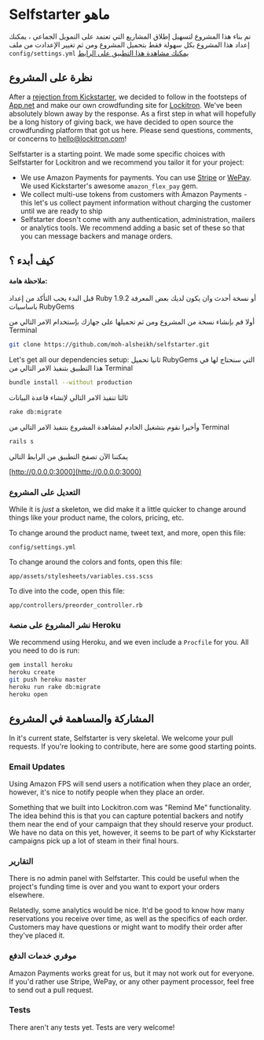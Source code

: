 # Selfstarter ماهو
تم بناء هذا المشروع لتسهيل إطلاق المشاريع التي تعتمد على التمويل الجماعي ، يمكنك إعداد هذا المشروع بكل سهولة فقط بتحميل المشروع ومن ثم تغيير الإعدادت من ملف  ```config/settings.yml```
[يمكنك مشاهدة هذا التطبيق على الرابط](http://selfstarter.us)

## نظرة على المشروع

After a [rejection from Kickstarter](http://techcrunch.com/2012/10/07/the-story-of-lockitron-crowdfunding-without-kickstarter/), we decided to follow in the footsteps of [App.net](https://app.net/) and make our own crowdfunding site for [Lockitron](https://lockitron.com). We've been absolutely blown away by the response. As a first step in what will hopefully be a long history of giving back, we have decided to open source the crowdfunding platform that got us here. Please send questions, comments, or concerns to [hello@lockitron.com](mailto:hello@lockitron.com)!

Selfstarter is a starting point. We made some specific choices with Selfstarter for Lockitron and we recommend you tailor it for your project:

* We use Amazon Payments for payments. You can use [Stripe](https://stripe.com) or [WePay](https://www.wepay.com/). We used Kickstarter's awesome ```amazon_flex_pay``` gem.
* We collect multi-use tokens from customers with Amazon Payments - this let's us collect payment information without charging the customer until we are ready to ship
* Selfstarter doesn't come with any authentication, administration, mailers or analytics tools. We recommend adding a basic set of these so that you can message backers and manage orders.

## كيف أبدء ؟
#### ملاحظة هامة:
 قبل البدء يجب التأكد من إعداد Ruby 1.9.2 أو نسخة أحدث
  وان يكون لديك بعض المعرفة باساسيات RubyGems

أولا قم بإنشاء نسخة من المشروع ومن ثم تحميلها على جهازك بإستخدام الامر التالي من Terminal

```bash
git clone https://github.com/moh-alsheikh/selfstarter.git
```

Let's get all our dependencies setup:
ثانيا تحميل RubyGems التي سنحتاج لها في هذا التطبيق بتنفيذ الامر التالي من Terminal
```bash
bundle install --without production
```

ثالثا تنفيذ الامر التالي لإنشاء قاعدة البيانات
```bash
rake db:migrate
```

وأخيرا نقوم بتشغيل الخادم لمشاهدة المشروع بتنفيذ الامر التالي من Terminal 
```bash
rails s
```

يمكننا الآن تصفح التطبيق من الرابط التالي 

[http://0.0.0.0:3000](http://0.0.0.0:3000)

### التعديل على المشروع 

While it is *just* a skeleton, we did make it a little quicker to change around things like your product name, the colors, pricing, etc.

To change around the product name, tweet text, and more, open this file:

```
config/settings.yml
```

To change around the colors and fonts, open this file:

```
app/assets/stylesheets/variables.css.scss
```

To dive into the code, open this file:

```
app/controllers/preorder_controller.rb
```

### نشر المشروع على منصة Heroku

We recommend using Heroku, and we even include a ```Procfile``` for you. All you need to do is run:

```bash
gem install heroku
heroku create
git push heroku master
heroku run rake db:migrate
heroku open
```
## المشاركة والمساهمة في المشروع

In it's current state, Selfstarter is very skeletal. We welcome your pull requests. If you're looking to contribute, here are some good starting points.

### Email Updates

Using Amazon FPS will send users a notification when they place an order, however, it's nice to notify people when they place an order. 

Something that we built into Lockitron.com was "Remind Me" functionality. The idea behind this is that you can capture potential backers and notify them near the end of your campaign that they should reserve your product. We have no data on this yet, however, it seems to be part of why Kickstarter campaigns pick up a lot of steam in their final hours.

### التقارير

There is no admin panel with Selfstarter. This could be useful when the project's funding time is over and you want to export your orders elsewhere.

Relatedly, some analytics would be nice. It'd be good to know how many reservations you receive over time, as well as the specifics of each order. Customers may have questions or might want to modify their order after they've placed it.

### موفري خدمات الدفع 

Amazon Payments works great for us, but it may not work out for everyone. If you'd rather use Stripe, WePay, or any other payment processor, feel free to send out a pull request.

### Tests

There aren't any tests yet. Tests are very welcome!


